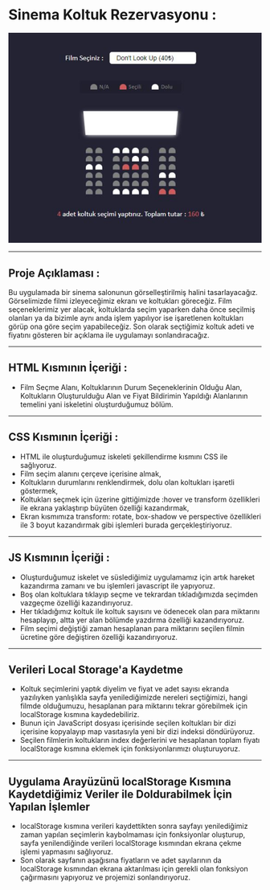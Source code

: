 # Sinema Koltuk Rezervasyonu :

<img src ="images/projectphoto.JPG"/>
<hr>
<h2>Proje Açıklaması : </h2>
<p>Bu uygulamada bir sinema salonunun görselleştirilmiş halini tasarlayacağız. Görselimizde filmi izleyeceğimiz ekranı ve koltukları göreceğiz. Film seçeneklerimiz yer alacak, koltuklarda seçim yaparken daha önce seçilmiş olanları ya da bizimle aynı anda işlem yapılıyor ise işaretlenen koltukları görüp ona göre seçim yapabileceğiz. Son olarak seçtiğimiz koltuk adeti ve fiyatını gösteren bir açıklama ile uygulamayı sonlandıracağız.</p>
<hr>

## HTML Kısmının İçeriği : 
* Film Seçme Alanı, Koltuklarının Durum Seçeneklerinin Olduğu Alan, Koltukların Oluşturulduğu Alan ve Fiyat Bildirimin Yapıldığı Alanlarının temelini yani iskeletini oluşturduğumuz bölüm. 

<hr>

## CSS Kısmının İçeriği :
* HTML ile oluşturduğumuz iskeleti şekillendirme kısmını CSS ile sağlıyoruz.
* Film seçim alanını çerçeve içerisine almak,
* Koltukların durumlarını renklendirmek, dolu olan koltukları işaretli göstermek,
* Koltukları seçmek için üzerine gittiğimizde :hover ve transform özellikleri ile ekrana yaklaştırıp büyüten özelliği kazandırmak, 
* Ekran kısmımıza transform: rotate, box-shadow ve perspective özellikleri ile 3 boyut kazandırmak gibi işlemleri burada gerçekleştiriyoruz.

<hr>

## JS Kısmının İçeriği :
* Oluşturduğumuz iskelet ve süslediğimiz uygulamamız için artık hareket kazandırma zamanı ve bu işlemleri javascript ile yapıyoruz.
* Boş olan koltuklara tıklayıp seçme ve tekrardan tıkladığımızda seçimden vazgeçme özelliği kazandırıyoruz.
* Her tıkladığımız koltuk ile koltuk sayısını ve ödenecek olan para miktarını hesaplayıp, altta yer alan bölümde yazdırma özelliği kazandırıyoruz. 
* Film seçimi değiştiği zaman hesaplanan para miktarını seçilen filmin ücretine göre değiştiren özelliği kazandırıyoruz. 

<hr>

## Verileri Local Storage'a Kaydetme
* Koltuk seçimlerini yaptık diyelim ve fiyat ve adet sayısı ekranda yazılıyken yanlışlıkla sayfa yenilediğimizde nereleri seçtiğimizi, hangi filmde olduğumuzu, hesaplanan para miktarını tekrar görebilmek için localStorage kısmına kaydedebiliriz.  
* Bunun için JavaScript dosyası içerisinde seçilen koltukları bir dizi içerisine kopyalayıp map vasıtasıyla yeni bir dizi indeksi döndürüyoruz. 
* Seçilen filmlerin koltukların index değerlerini ve hesaplanan toplam fiyatı localStorage kısmına eklemek için fonksiyonlarımızı oluşturuyoruz. 

<hr>

## Uygulama Arayüzünü localStorage Kısmına Kaydetdiğimiz Veriler ile Doldurabilmek İçin Yapılan İşlemler 
* localStorage kısmına verileri kaydettikten sonra sayfayı yenilediğimiz zaman yapılan seçimlerin kaybolmaması için fonksiyonlar oluşturup, sayfa yenilendiğinde verileri localStorage kısmından ekrana çekme işlemi yapmasını sağlıyoruz. 
* Son olarak sayfanın aşağısına fiyatların ve adet sayılarının da localStorage kısmından ekrana aktarılması için gerekli olan fonksiyon çağırmasını yapıyoruz ve projemizi sonlandırıyoruz. 

